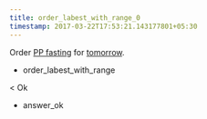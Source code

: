 ```yaml
---
title: order_labest_with_range_0
timestamp: 2017-03-22T17:53:21.143177801+05:30
---
```


Order [PP  fasting](labtest_name) for [tomorrow](range_unit).
* order_labest_with_range

< Ok
* answer_ok
